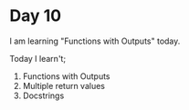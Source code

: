 # Day 10
I am learning "Functions with Outputs" today.

Today I learn't;
1. Functions with Outputs
2. Multiple return values
3. Docstrings
